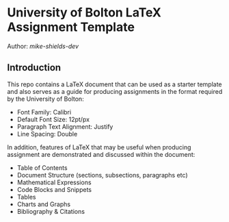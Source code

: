 # University of Bolton LaTeX Assignment Template

Author: <cite>mike-shields-dev</cite>

## Introduction

This repo contains a LaTeX document that can be used as a starter template and also serves as a guide for producing assignments in the format required by the University of Bolton: 

- Font Family:               Calibri
- Default Font Size:         12pt/px
- Paragraph Text Alignment:  Justify
- Line Spacing:              Double

In addition, features of LaTeX that may be useful when producing assignment are demonstrated and discussed within the document: 

- Table of Contents
- Document Structure (sections, subsections, paragraphs etc)
- Mathematical Expressions
- Code Blocks and Snippets
- Tables
- Charts and Graphs
- Bibliography & Citations
